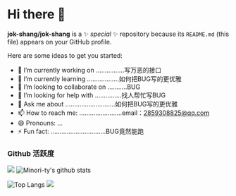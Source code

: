 # Hi there 👋

**jok-shang/jok-shang** is a ✨ _special_ ✨ repository because its `README.md` (this file) appears on your GitHub profile.

Here are some ideas to get you started:

- 🔭 I’m currently working on ................写万恶的接口
- 🌱 I’m currently learning ..................如何把BUG写的更优雅
- 👯 I’m looking to collaborate on ...........BUG
- 🤔 I’m looking for help with ...............找人帮忙写BUG
- 💬 Ask me about ............................如何把BUG写的更优雅
- 📫 How to reach me: ........................email：2859308825@qq.com
- 😄 Pronouns: ...
- ⚡ Fun fact: ...............................BUG竟然能跑
### Github 活跃度

[![](https://activity-graph.herokuapp.com/graph?username=Minori-ty&theme=dracula)](https://github.com/ashutosh00710/github-readme-activity-graph)
![Minori-ty's github stats](https://github-readme-stats.vercel.app/api?username=chuanzhang&show_icons=true&theme=vue)

![Top Langs](https://github-readme-stats.vercel.app/api/top-langs/?username=chuanzhang&langs_count=6)
![](https://github-readme-stats.vercel.app/api/top-langs/?username=chuanzhang&layout=compact&langs_count=6)
